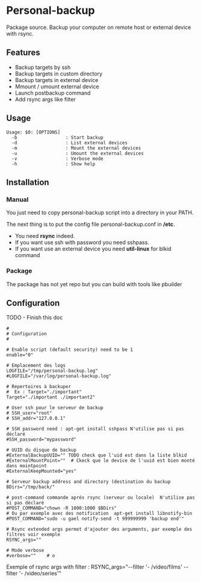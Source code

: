 Personal-backup
===================

Package source. Backup your computer on remote host or external device with rsync. 


Features
---------
* Backup targets by ssh 
* Backup targets in custom directory
* Backup targets in external device
* Mmount / umount external device
* Launch postbackup command
* Add rsync args like filter


Usage
--------

    Usage: $0: [OPTIONS]
      -b                  : Start backup
      -d                  : List external devices
      -m                  : Mount the external devices
      -u                  : Umount the external devices
      -v                  : Verbose mode
      -h                  : Show help


Installation
-------------

### Manual

You just need to copy personal-backup script into a directory in your PATH.

The next thing is to put the config file personal-backup.conf in **/etc**.

* You need **rsync** indeed.
* If you want use ssh with password you need sshpass.
* If you want use an external device you need **util-linux** for blkid command

### Package

The package has not yet repo but you can build with tools like pbuilder

Configuration
-------------
TODO - Finish this doc

    #
    # Configuration
    #
    
    # Enable script (default security) need to be 1
    enable="0"
    
    # Emplacement des logs
    LOGFILE="/tmp/personal-backup.log"
    #LOGFILE="/var/log/personal-backup.log"
    
    # Repertoires à backuper
    #  Ex : Target="./important"
    Target="./important ./important2"
    
    # User ssh pour le serveur de backup
    # SSH_user="root"
    # SSH_addr="127.0.0.1"
    
    # SSH password need : apt-get install sshpass N'utilise pas si pas déclaré
    #SSH_password="mypassword"
    
    # UUID du disque de backup
    #ExternalBackupUUID="" TODO check que l'uid est dans la liste blkid
    #ExternalMountPoint=""  # Ckeck que le device de l'uuid est bien monté dans mointpoint
    #ExternalKeepMounted="yes"
    
    # Serveur backup address and directory (destination du backup
    BDirs="/tmp/back/" 
    
    # post-command commande aprés rsync (serveur ou locale)  N'utilise pas si pas déclaré
    #POST_COMMAND="chown -R 1000:1000 $BDirs"
    # Ou par exemple avec des notification  apt-get install libnotify-bin
    #POST_COMMAND="sudo -u gael notify-send -t 999999999 'backup end'"
    
    # Rsync extended args permet d'ajouter des arguments, par exemple des filtres voir exemple
    RSYNC_args=""
    
    # Mode verbose
    #verbose=""    # o

Exemple of rsync args with filter :
    RSYNC_args="--filter '- /video/films' --filter '- /video/series'"


